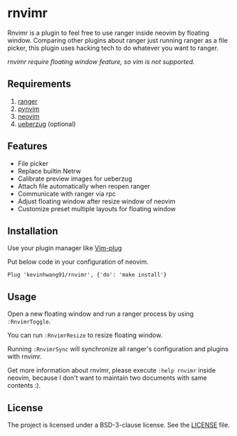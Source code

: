 # rnvimr

Rnvimr is a plugin to feel free to use ranger inside neovim by floating
window. Comparing other plugins about ranger just running ranger as a file
picker, this plugin uses hacking tech to do whatever you want to ranger.

*rnvimr require floating window feature, so vim is not supported.*

## Requirements

1. [ranger](https://github.com/ranger/ranger)
2. [pynvim](https://github.com/neovim/pynvim)
3. [neovim](https://github.com/neovim/neovim)
4. [ueberzug](https://github.com/seebye/ueberzug) (optional)


## Features

* File picker
* Replace builtin Netrw
* Calibrate preview images for ueberzug
* Attach file automatically when reopen ranger
* Communicate with ranger via rpc
* Adjust floating window after resize window of neovim
* Customize preset multiple layouts for floating window

## Installation

Use your plugin manager like [Vim-plug](https://github.com/junegunn/vim-plug)

Put below code in your configuration of neovim.

```vim
Plug 'kevinhwang91/rnvimr', {'do': 'make install'}
```

## Usage

Open a new floating window and run a ranger process by using `:RnvimrToggle`.

You can run `:RnvimrResize` to resize floating window.

Running `:RnvimrSync` will synchronize all ranger's configuration and plugins with rnvimr.

Get more information about rnvimr, please execute `:help rnvimr` inside neovim,
because I don't want to maintain two documents with same contents :).

## License

The project is licensed under a BSD-3-clause license. See the [LICENSE](./LICENSE) file.
